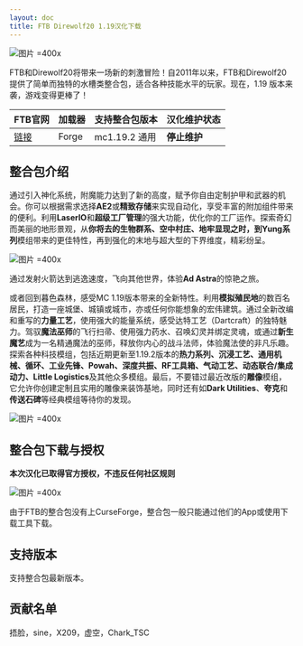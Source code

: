 ```yaml
---
layout: doc
title: FTB Direwolf20 1.19汉化下载
---
```


![图片 =400x](https://dist.creeper.host/FTB2/cdn/packs/ftb-direwolf20-119/img1.png)

FTB和Direwolf20将带来一场新的刺激冒险！自2011年以来，FTB和Direwolf20提供了简单而独特的水槽类整合包，适合各种技能水平的玩家。现在，1.19 版本来袭，游戏变得更棒了！

<DownloadLinks :methods="[
  { id: 'lanzou', text: '下载汉化', icon: '/imgs/svg/lanzou.svg', link: 'https://wulian233.lanzouu.com/isX0E27rys7g' },
  { id: 'bilibili', text: '专栏介绍', icon: '/imgs/svg/bilibili.svg', link: 'https://www.bilibili.com/read/cv21772959/' },
  { id: 'gitee', text: 'FTB整合包下载工具', icon: '/imgs/svg/gitee.svg', link: 'https://gitee.com/flrscn/curse-the-beast/releases' },
  { id: 'curseforge', text: 'i18n自动汉化更新模组', icon: '/imgs/svg/curseforge.svg', link: 'https://www.curseforge.com/api/v1/mods/297404/files/6351071/download' },
  { id: 'lazy', text: '懒汉下载', icon: '/imgs/lazydl.png', link: 'https://wulian233.lanzouu.com/isX0E27rys7g' }
]" />

| FTB官网                                                                         | 加载器 | 支持整合包版本 | 汉化维护状态 |
| :------------------------------------------------------------------------------ | :----- | :------------- | :----------- |
| [链接](https://www.feed-the-beast.com/modpacks/101-ftb-presents-direwolf20-119) | Forge  | mc1.19.2 通用  | **停止维护** |

## 整合包介绍

通过引入神化系统，附魔能力达到了新的高度，赋予你自由定制护甲和武器的机会。你可以根据需求选择**AE2**或**精致存储**来实现自动化，享受丰富的附加组件带来的便利。利用**LaserIO**和**超级工厂管理**的强大功能，优化你的工厂运作。探索奇幻而美丽的地形景观，从**你将去的生物群系、空中村庄、地牢显现之时，到Yung系列**模组带来的更佳特性，再到强化的末地与超大型的下界维度，精彩纷呈。

![图片 =400x](https://cdn.feed-the-beast.com/packs/ftb-direwolf20-119/img2.png)

通过发射火箭达到逃逸速度，飞向其他世界，体验**Ad Astra**的惊艳之旅。

或者回到暮色森林，感受MC 1.19版本带来的全新特性。利用**模拟殖民地**的数百名居民，打造一座城堡、城镇或城市，亦或任何你能想象的宏伟建筑。通过全新改编和重写的**力量工艺**，使用强大的能量系统，感受达特工艺（Dartcraft）的独特魅力。驾驭**魔法巫师**的飞行扫帚、使用强力药水、召唤幻灵并绑定灵魂，或通过**新生魔艺**成为一名精通魔法的巫师，释放你内心的战斗法师，体验魔法使的非凡乐趣。探索各种科技模组，包括近期更新至1.19.2版本的**热力系列、沉浸工艺、通用机械、循环、工业先锋、Powah、深度共振、RF工具箱、气动工艺、动态联合/集成动力、Little Logistics**及其他众多模组。最后，不要错过最近改版的**雕像**模组，它允许你创建定制且实用的雕像来装饰基地，同时还有如**Dark Utilities**、**夸克**和**传送石碑**等经典模组等待你的发现。

![图片 =400x](https://cdn.feed-the-beast.com/packs/ftb-direwolf20-119/industrial_train_settlement.png)

## 整合包下载与授权

**本次汉化已取得官方授权，不违反任何社区规则**

![图片 =400x](/imgs/authorization/direwolf.png)

由于FTB的整合包没有上CurseForge，整合包一般只能通过他们的App或使用下载工具下载。

## 支持版本

支持整合包最新版本。

## 贡献名单

捂脸，sine，X209，虚空，Chark_TSC

<DocSupport />
